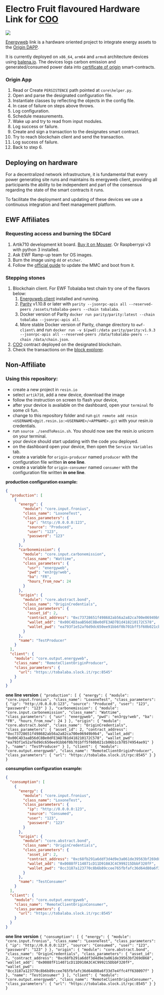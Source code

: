# Electro Fruit flavoured Hardware Link for [COO](https://github.com/energywebfoundation/ewf-coo)
[![](https://img.shields.io/badge/version-dev-red.svg)](https://softwareengineering.stackexchange.com/questions/61726/define-production-ready)

[Energyweb](energyweb.org) link is a hardware oriented project to integrate energy assets to the [Origin DAPP](](https://github.com/energywebfoundation/ewf-coo)).

It is currently deployed on `x86_64`, `arm64` and `armv8` architecture devices using [balena.io](balena.io). The devices logs carbon emission and generated/consumed power data into [certificate of origin](https://github.com/energywebfoundation/ew-origin) smart-contracts.

### Origin App
1. Read or Create `PERSISTENCE` path pointed at `core\helper.py`.
2. Open and parse the designated configuration file.
3. Instantiate classes by reflecting the objects in the config file.
4. In case of failure on steps above throws.
5. Log configuration.
6. Schedule measurements.
7. Wake up and try to read from input modules.
8. Log success or failure.
9. Create and sign a transaction to the designates smart contract.
10. Try to reach blockchain client and send the transaction.
11. Log success of failure.
12. Back to step 6.

## Deploying on hardware
For a decentralized network infrastructure, it is fundamental that every power generating site runs and maintains its energyweb client, providing all participants the ability to be independent and part of the consensus regarding the state of the smart contracts it runs.

To facilitate the deployment and updating of these devices we use a continuous integration and fleet management platform.

## EWF Affiliates
### Requesting access and burning the SDCard
1. Artik710 development kit board. [Buy it on Mouser](https://www.mouser.de/ProductDetail/Samsung-ARTIK/SIP-KITNXE001?qs=sGAEpiMZZMve4%2fbfQkoj%252bITJFZOYkcE6OmmcL7bZCu8=). Or Raspberrypi v3 with python 3 installed.
2. Ask EWF Ramp-up team for OS images.
3. Burn the image using `dd` or `etcher`.
4. Follow the [official guide](https://developer.artik.io/documentation/developer-guide/update-image/updating-artik-image.html) to update the MMC and boot from it.

### Stepping stones

1. Blockchain client. For EWF Tobalaba test chain try one of the flavors below:
    1. [Energyweb client](https://energyweb.org/blockchain/) installed and running.
    2. [Parity](https://github.com/paritytech/parity/releases)  v1.10.8 or later with `parity --jsonrpc-apis all --reserved-peers /assets/tobalaba-peers --chain tobalaba`.
    3. Docker version of Parity `docker run parity/parity:latest --chain tobalaba --jsonrpc-apis all`.
    4. More stable Docker version of Parity, change directory to `ewf-client\` and run `docker run -v $(pwd):/data parity/parity:v1.9.3 --jsonrpc-apis all --reserved-peers /data/tobalaba-peers --chain /data/chain.json`.
2. [COO](https://github.com/energywebfoundation/certificate_of_origin) contract deployed on the designated blockchain.
3. Check the transactions on the [block explorer](https://tobalaba.etherscan.com/).

## Non-Affiliate 
### Using this repository: 
- create a new project in `resin.io`
- select `artik710`, add a new device, download the image
- follow the instruction on screen to flash your device,
- after your device is available on the dashboard, open your `terminal` fo some cli fun.
- change to this repository folder and run `git remote add resin <USERNAME>@git.resin.io:<USERNAME>/<APPNAME>.git` with your resin.io credentials.
- run `source ./sendToResin.sh`. You should now see the resin.io unicorn on your terminal.
- your device should start updating with the code you deployed.
- on the dashboard open your device, then open the `Service Variables` tab.
- create a variable for `origin-producer` named `producer` with the configuration file written __in one line__.
- create a variable for `origin-consumer` named `consumer` with the configuration file written __in one line__.

__production configuration example:__
```json
{
  "production": [
    {
      "energy": {
        "module": "core.input.fronius",
        "class_name": "LoxoneTest",
        "class_parameters": {
          "ip": "http://0.0.0.0:123",
          "source": "Produced",
          "user": "123",
          "password": "123"
        }
      },
      "carbonemission": {
        "module": "core.input.carbonemission",
        "class_name": "Wattime",
        "class_parameters": {
          "usr": "energyweb",
          "pwd": "en3rgy!web",
          "ba": "FR",
          "hours_from_now": 24
        }
      },
      "origin": {
        "module": "core.abstract.bond",
        "class_name": "OriginCredentials",
        "class_parameters": {
          "asset_id": 2,
          "contract_address": "0xc73728651f498682ab56a2a82ca700e06949b9b4",
          "wallet_add": "0x00C4D3aaB56dC8Be0dFE3AD7B1d418210172C578",
          "wallet_pwd": "ea793f1e52af6d9dc650ee91bb6f0b701bff5f60b021cb06b1cb78574954ae91"
        }
      },
      "name": "TestProducer"
    }
  ],
  "client": {
    "module": "core.output.energyweb",
    "class_name": "RemoteClientOriginProducer",
    "class_parameters": {
      "url": "https://tobalaba.slock.it/rpc:8545"
    }
  }
}
```
__one line version__
`{ "production": [ { "energy": { "module": "core.input.fronius", "class_name": "LoxoneTest", "class_parameters": { "ip": "http://0.0.0.0:123", "source": "Produced", "user": "123", "password": "123" } }, "carbonemission": { "module": "core.input.carbonemission", "class_name": "Wattime", "class_parameters": { "usr": "energyweb", "pwd": "en3rgy!web", "ba": "FR", "hours_from_now": 24 } }, "origin": { "module": "core.abstract.bond", "class_name": "OriginCredentials", "class_parameters": { "asset_id": 2, "contract_address": "0xc73728651f498682ab56a2a82ca700e06949b9b4", "wallet_add": "0x00C4D3aaB56dC8Be0dFE3AD7B1d418210172C578", "wallet_pwd": "ea793f1e52af6d9dc650ee91bb6f0b701bff5f60b021cb06b1cb78574954ae91" } }, "name": "TestProducer" } ], "client": { "module": "core.output.energyweb", "class_name": "RemoteClientOriginProducer", "class_parameters": { "url": "https://tobalaba.slock.it/rpc:8545" } } }`

__consumption configuration example:__
```json
{
  "consumption": [
    {
      "energy": {
        "module": "core.input.fronius",
        "class_name": "LoxoneTest",
        "class_parameters": {
          "ip": "http://0.0.0.0:123",
          "source": "Consumed",
          "user": "123",
          "password": "123"
        }
      },
      "origin": {
        "module": "core.abstract.bond",
        "class_name": "OriginCredentials",
        "class_parameters": {
          "asset_id": 2,
          "contract_address": "0xc68fb291a6ddf3d4d9e3a061de39563bf269d868",
          "wallet_add": "0x0088fF114071cD11D910A3C4C999215DbbF320fF",
          "wallet_pwd": "8cc3187a123770c8b6b89ccee765fbfafc36d64d80a6f33d7e4ffc4ff638097f"
        }
      },
      "name": "TestConsumer"
    }
  ],
  "client": {
    "module": "core.output.energyweb",
    "class_name": "RemoteClientOriginConsumer",
    "class_parameters": {
      "url": "https://tobalaba.slock.it/rpc:8545"
    }
  }
}
```
__one line version__
`{ "consumption": [ { "energy": { "module": "core.input.fronius", "class_name": "LoxoneTest", "class_parameters": { "ip": "http://0.0.0.0:123", "source": "Consumed", "user": "123", "password": "123" } }, "origin": { "module": "core.abstract.bond", "class_name": "OriginCredentials", "class_parameters": { "asset_id": 2, "contract_address": "0xc68fb291a6ddf3d4d9e3a061de39563bf269d868", "wallet_add": "0x0088fF114071cD11D910A3C4C999215DbbF320fF", "wallet_pwd": "8cc3187a123770c8b6b89ccee765fbfafc36d64d80a6f33d7e4ffc4ff638097f" } }, "name": "TestConsumer" } ], "client": { "module": "core.output.energyweb", "class_name": "RemoteClientOriginConsumer", "class_parameters": { "url": "https://tobalaba.slock.it/rpc:8545" } } }`
